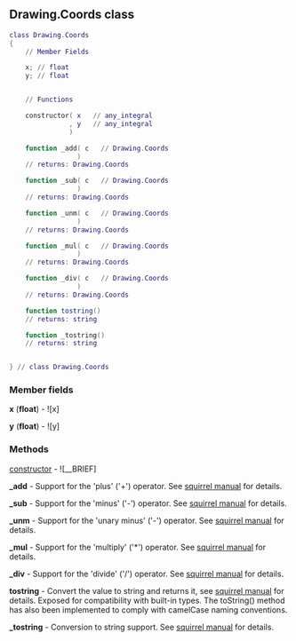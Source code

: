 ## Drawing.Coords class


```lua
class Drawing.Coords
{
    // Member Fields

    x; // float
    y; // float


    // Functions

    constructor( x   // any_integral
               , y   // any_integral
               )

    function _add( c   // Drawing.Coords
                 )
    // returns: Drawing.Coords

    function _sub( c   // Drawing.Coords
                 )
    // returns: Drawing.Coords

    function _unm( c   // Drawing.Coords
                 )
    // returns: Drawing.Coords

    function _mul( c   // Drawing.Coords
                 )
    // returns: Drawing.Coords

    function _div( c   // Drawing.Coords
                 )
    // returns: Drawing.Coords

    function tostring()
    // returns: string

    function _tostring()
    // returns: string


} // class Drawing.Coords
```



### Member fields

**x** (**float**) - ![x]

**y** (**float**) - ![y]


### Methods


[constructor](../Drawing/Coords/constructor.md) - ![__BRIEF]


**_add** - Support for the 'plus' ('+') operator. See [squirrel manual](http://squirrel-lang.org/squirreldoc/reference/language/metamethods.html#add) for details.


**_sub** - Support for the 'minus' ('-') operator. See [squirrel manual](http://squirrel-lang.org/squirreldoc/reference/language/metamethods.html#sub) for details.


**_unm** - Support for the 'unary minus' ('-') operator. See [squirrel manual](http://squirrel-lang.org/squirreldoc/reference/language/metamethods.html#unm) for details.


**_mul** - Support for the 'multiply' ('*') operator. See [squirrel manual](http://squirrel-lang.org/squirreldoc/reference/language/metamethods.html#mul) for details.


**_div** - Support for the 'divide' ('/') operator. See [squirrel manual](http://squirrel-lang.org/squirreldoc/reference/language/metamethods.html#div) for details.


**tostring** - Convert the value to string and returns it, see [squirrel manual](http://squirrel-lang.org/squirreldoc/reference/language/builtin_functions.html#string) for details. Exposed for compatibility with built-in types. The toString() method has also been implemented to comply with camelCase naming conventions.


**_tostring** - Conversion to string support. See [squirrel manual](http://squirrel-lang.org/squirreldoc/reference/language/metamethods.html#tostring) for details.


